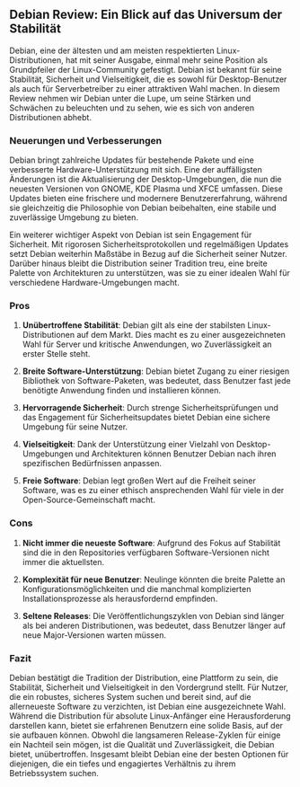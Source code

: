 ## Debian Review: Ein Blick auf das Universum der Stabilität

Debian, eine der ältesten und am meisten respektierten Linux-Distributionen, hat mit seiner Ausgabe, einmal mehr seine Position als Grundpfeiler der Linux-Community gefestigt. Debian ist bekannt für seine Stabilität, Sicherheit und Vielseitigkeit, die es sowohl für Desktop-Benutzer als auch für Serverbetreiber zu einer attraktiven Wahl machen. In diesem Review nehmen wir Debian unter die Lupe, um seine Stärken und Schwächen zu beleuchten und zu sehen, wie es sich von anderen Distributionen abhebt.

### Neuerungen und Verbesserungen

Debian bringt zahlreiche Updates für bestehende Pakete und eine verbesserte Hardware-Unterstützung mit sich. Eine der auffälligsten Änderungen ist die Aktualisierung der Desktop-Umgebungen, die nun die neuesten Versionen von GNOME, KDE Plasma und XFCE umfassen. Diese Updates bieten eine frischere und modernere Benutzererfahrung, während sie gleichzeitig die Philosophie von Debian beibehalten, eine stabile und zuverlässige Umgebung zu bieten.

Ein weiterer wichtiger Aspekt von Debian ist sein Engagement für Sicherheit. Mit rigorosen Sicherheitsprotokollen und regelmäßigen Updates setzt Debian weiterhin Maßstäbe in Bezug auf die Sicherheit seiner Nutzer. Darüber hinaus bleibt die Distribution seiner Tradition treu, eine breite Palette von Architekturen zu unterstützen, was sie zu einer idealen Wahl für verschiedene Hardware-Umgebungen macht.

### Pros

1. **Unübertroffene Stabilität**: Debian gilt als eine der stabilsten Linux-Distributionen auf dem Markt. Dies macht es zu einer ausgezeichneten Wahl für Server und kritische Anwendungen, wo Zuverlässigkeit an erster Stelle steht.

2. **Breite Software-Unterstützung**: Debian bietet Zugang zu einer riesigen Bibliothek von Software-Paketen, was bedeutet, dass Benutzer fast jede benötigte Anwendung finden und installieren können.

3. **Hervorragende Sicherheit**: Durch strenge Sicherheitsprüfungen und das Engagement für Sicherheitsupdates bietet Debian eine sichere Umgebung für seine Nutzer.

4. **Vielseitigkeit**: Dank der Unterstützung einer Vielzahl von Desktop-Umgebungen und Architekturen können Benutzer Debian nach ihren spezifischen Bedürfnissen anpassen.

5. **Freie Software**: Debian legt großen Wert auf die Freiheit seiner Software, was es zu einer ethisch ansprechenden Wahl für viele in der Open-Source-Gemeinschaft macht.

### Cons

1. **Nicht immer die neueste Software**: Aufgrund des Fokus auf Stabilität sind die in den Repositories verfügbaren Software-Versionen nicht immer die aktuellsten.

2. **Komplexität für neue Benutzer**: Neulinge könnten die breite Palette an Konfigurationsmöglichkeiten und die manchmal komplizierten Installationsprozesse als herausfordernd empfinden.

3. **Seltene Releases**: Die Veröffentlichungszyklen von Debian sind länger als bei anderen Distributionen, was bedeutet, dass Benutzer länger auf neue Major-Versionen warten müssen.

### Fazit

Debian bestätigt die Tradition der Distribution, eine Plattform zu sein, die Stabilität, Sicherheit und Vielseitigkeit in den Vordergrund stellt. Für Nutzer, die ein robustes, sicheres System suchen und bereit sind, auf die allerneueste Software zu verzichten, ist Debian eine ausgezeichnete Wahl. Während die Distribution für absolute Linux-Anfänger eine Herausforderung darstellen kann, bietet sie erfahrenen Benutzern eine solide Basis, auf der sie aufbauen können. Obwohl die langsameren Release-Zyklen für einige ein Nachteil sein mögen, ist die Qualität und Zuverlässigkeit, die Debian bietet, unübertroffen. Insgesamt bleibt Debian eine der besten Optionen für diejenigen, die ein tiefes und engagiertes Verhältnis zu ihrem Betriebssystem suchen.

